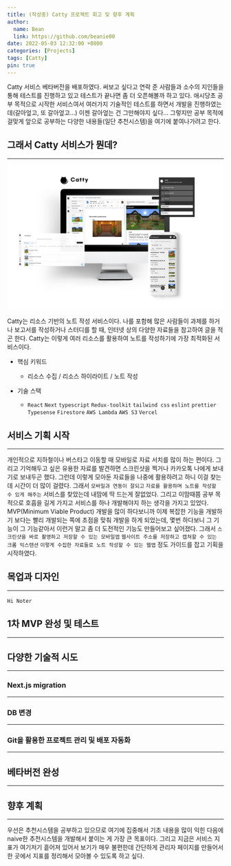 ```yaml
---
title: (작성중) Catty 프로젝트 회고 및 향후 계획
author:
  name: Bean
  link: https://github.com/beanie00
date: 2022-05-03 12:32:00 +0800
categories: [Projects]
tags: [Catty]
pin: true
---
```


Catty 서비스 베타버전을 배포하였다. 써보고 싶다고 연락 준 사람들과 소수의 지인들을 통해 테스트를 진행하고 있고 테스트가 끝나면 좀 더 오픈해볼까 하고 있다. 애시당초 공부 목적으로 시작한 서비스여서 여러가지 기술적인 테스트를 하면서 개발을 진행하였는데(갈아엎고, 또 갈아엎고...) 이젠 갈아엎는 건 그만해야지 싶다... 그렇지만 공부 목적에 걸맞게 앞으로 공부하는 다양한 내용들(일단 추천시스템)을 여기에 붙여나가려고 한다.

## 그래서 Catty 서비스가 뭔데?
---

<div style="text-align: left">
   <img src="/assets/img/post_images/catty.png" />
</div>

Catty는 리소스 기반의 노트 작성 서비스이다. 나를 포함해 많은 사람들이 과제를 하거나 보고서를 작성하거나 스터디를 할 때, 인터넷 상의 다양한 자료들을 참고하여 글을 적곤 한다. Catty는 이렇게 여러 리소스를 활용하여 노트를 작성하기에 가장 최적화된 서비스이다.

* 핵심 키워드
  * 리소스 수집 / 리소스 하이라이트 / 노트 작성

* 기술 스택
  * `React` `Next` `typescript` `Redux-toolkit` `tailwind css` `eslint` `prettier` `Typesense` `Firestore` `AWS Lambda` `AWS S3` `Vercel`


## 서비스 기획 시작
---
개인적으로 지하철이나 버스타고 이동할 때 모바일로 자료 서치를 많이 하는 편이다. 그리고 기억해두고 싶은 유용한 자료를 발견하면 스크린샷을 찍거나 카카오톡 나에게 보내기로 보내두곤 했다. 그런데 이렇게 모아둔 자료들을 나중에 활용하려고 하니 이걸 찾는 데 시간이 더 많이 걸렸다. 그래서 `모바일과 연동이 잘되고` `자료를 활용하며 노트를 작성할 수 있게 해주는` 서비스를 찾았는데 내맘에 딱 드는게 잘없었다. 그리고 이맘때쯤 공부 목적으로 호흡을 길게 가지고 서비스를 하나 개발해야지 하는 생각을 가지고 있었다. MVP(Minimum Viable Product) 개발을 많이 하다보니까 이제 복잡한 기능을 개발하기 보다는 빨리 개발되는 쪽에 초점을 맞춰 개발을 하게 되었는데, 몇번 하다보니 그 기능이 그 기능같아서 이런거 말고 좀 더 도전적인 기능도 만들어보고 싶어졌다. 그래서 `스크린샷을 바로 촬영하고 저장할 수 있는 모바일앱` `웹사이트 주소를 저장하고 캡쳐할 수 있는 크롬 익스텐션` `이렇게 수집한 자료들로 노트 작성할 수 있는 웹앱` 정도 가이드를 잡고 기획을 시작하였다.

## 목업과 디자인
---
`Hi Noter`

## 1차 MVP 완성 및 테스트
---

## 다양한 기술적 시도
---

### Next.js migration
---

### DB 변경
---

### Git을 활용한 프로젝트 관리 및 배포 자동화
---

## 베타버전 완성
---

## 향후 계획
---

우선은 추천시스템을 공부하고 있으므로 여기에 집중해서 기초 내용을 많이 익힌 다음에 naive한 추천시스템을 개발해서 붙이는 게 가장 큰 목표이다.
그리고 지금은 서비스 지표가 여기저기 흩어져 있어서 보기가 매우 불편한데 간단하게 관리자 페이지를 만들어서 한 곳에서 지표를 정리해서 모아볼 수 있도록 하고 싶다.
